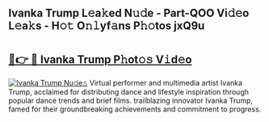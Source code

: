 ## Ivanka Trump L𝚎a𝚔ed N𝚞𝚍e - Part-QOO Vi𝚍𝚎o L𝚎a𝚔s - H𝚘𝚝 O𝚗𝚕yf𝚊ns P𝚑𝚘tos jxQ9u

# <h2><a href="http://kf3h33l.oniu.top/?m=Ivanka+Trump">🔗👉 🔴 Ivanka Trump P𝚑ot𝚘𝚜 V𝚒d𝚎o</a></h2>

[![Ivanka Trump Nu𝚍e𝚜](https://i.imgur.com/0qMVB7G.gif)](http://kf3h33l.oniu.top/?m=Ivanka+Trump)
Virtual performer and multimedia artist Ivanka Trump, acclaimed for distributing dance and lifestyle inspiration through popular dance trends and brief films. trailblazing innovator Ivanka Trump, famed for their groundbreaking achievements and commitment to progress.  
